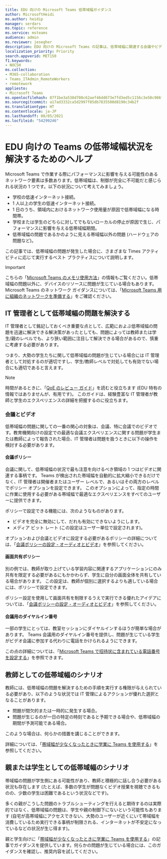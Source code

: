 ```yaml
---
title: EDU 向けの Microsoft Teams 低帯域幅ガイダンス
author: MicrosoftHeidi
ms.author: heidip
manager: serdars
ms.topic: reference
ms.service: msteams
audience: admin
ms.reviewer: jesegher
description: EDU 向けの Microsoft Teams の記事は、低帯域幅に関連する会議やビデオの問題を解決するのに役立ちます。 親、教師、IT 管理者のいずれであっても、Teams のエクスペリエンスを向上できるオプションがあります。
localization_priority: Priority
search.appverid: MET150
f1.keywords:
- NOCSH
ms.collection:
- M365-collaboration
- Teams_ITAdmin_RemoteWorkers
- remotework
appliesto:
- Microsoft Teams
ms.openlocfilehash: 87f1be3a538d708c62aef46dd673e7fd3ed5c1156c3e50c986fc9ec0753cad39
ms.sourcegitcommit: a17ad3332ca5d2997f85db7835500d8190c34b2f
ms.translationtype: HT
ms.contentlocale: ja-JP
ms.lasthandoff: 08/05/2021
ms.locfileid: "54299246"
---
```

# <a name="help-for-low-bandwidth-situations-for-teams-for-edu"></a>EDU 向けの Teams の低帯域幅状況を解決するためのヘルプ

Microsoft Teams で作業する際にパフォーマンスに影響を与える可能性のあるネットワーク要素は多数あります。低帯域幅は、制御が完全に不可能だと感じられる状況の 1 つです。以下の状況について考えてみましょう。

- 学校の低速インターネット接続。
- 1 人以上の学生の低速インターネット接続。
- 1 日のうち、領域内におけるネットワーク使用量が原因で低帯域幅になる時間帯。
- 学校または学生のどちらに対してでもないローカルの停止が原因で生じ、パフォーマンスに影響を与える低帯域幅期間。
- 低帯域幅の問題であるかのように見える帯域幅以外の問題 (ハードウェアの問題など)。

この記事では、低帯域幅の問題が発生した場合に、さまざまな Times アクティビティに応じて実行するベスト プラクティスについて説明します。

> [!IMPORTANT]
> こちらの「[Microsoft Teams のメモリ使用方法](teams-memory-usage-perf.md)」の情報もご覧ください。低帯域幅の問題以外に、デバイスのリソースに問題が生じている場合もあります。 Microsoft Teams のネットワーク ガイダンスについては、「[Microsoft Teams 用に組織のネットワークを準備する](prepare-network.md)」をご確認ください。

## <a name="resolving-low-bandwidth-issues-for-admins"></a>IT 管理者として低帯域幅の問題を解決する

IT 管理者として銘記しておくべき重要な点として、広範におよぶ低帯域幅の問題を迅速に解決できる解決策があったとしても、問題によっては教師または学生/親のレベルでも、より狭い範囲に注目して解決できる場合があるので、慎重に考慮する必要があります。

つまり、大勢の学生たちに関して低帯域幅の問題が生じている場合には IT 管理者として対処するのが適切ですし、学生/教師レベルで対処しても有効でない場合にも適切であると言えます。

> [!NOTE]
> 時間があるときに、「[QoE のレビュー ガイド](quality-of-experience-review-guide.md)」を読むと役立ちます (EDU 特有の情報ではありませんが、有用です)。 このガイドは、経験豊富な IT 管理者が教師と学生のエクスペリエンスの詳細を把握するのに役立ちます。

### <a name="meetings-and-video"></a>会議とビデオ

低帯域幅の問題に関しての一番の関心の対象は、会議、特に会議でのビデオです。教育機関向けの設定での最適な会議エクスペリエンスに関する問題が学生または教師によって報告された場合、IT 管理者は問題を扱うときに以下の操作を検討する必要があります。

#### <a name="meeting-policies"></a>会議ポリシー

会議に関して、低帯域幅の状況で最も注意を向けるべき領域の 1 つはビデオに関連する事柄です。 Teams が検出された帯域幅を自動的に拡大縮小できるだけでなく、IT 管理者は開催者またはユーザー レベルで、あるいはその両方のレベルでポリシー オプションを設定できます。 このオプションによって、指定の時間に作業に使用する必要がある帯域幅で最適なエクスペリエンスをすべてのユーザーに提供できます。

ポリシーで設定できる機能には、次のようなものがあります。

- ビデオを完全に無効にして、だれも有効にできないようにします。
- メディア ビット レート (この設定はユーザー単位で設定されます)。

オプションおよび会議とビデオに設定する必要があるポリシーの詳細については、「[会議ポリシーの設定 - オーディオとビデオ](meeting-policies-audio-and-video.md)」を参照してください。

#### <a name="screen-sharing-policies"></a>画面共有ポリシー

別の例では、教師が取り上げている学習内容に関連するアプリケーションにのみ共有を限定する必要があるにもかかわらず、学生に自分の画面全体を共有している場合があります。 この設定は、教師が個別に選択するよりも適している場合には、ポリシーで設定できます。

ポリシー設定を使用して画面共有を制限するうえで実行できる優れたアイデアについては、「[会議ポリシーの設定 - オーディオとビデオ](meeting-policies-audio-and-video.md)」を参照してください。

#### <a name="dial-in-number-for-meetings"></a>会議用のダイヤルイン番号

一部の学生にとっては、教室セッションにダイヤルインするほうが簡単な場合があります。 Teams 会議用のダイヤルイン番号を提供し、問題が生じている学生がビデオ会議に参加する代わりに電話をかけられるようにできます。

この点の詳細については、「[Microsoft Teams で招待状に含まれている電話番号を設定する](set-the-phone-numbers-included-on-invites-in-teams.md)」を参照できます。

## <a name="low-bandwidth-scenarios-as-an-educator"></a>教師としての低帯域幅のシナリオ

教師には、低帯域幅の問題を解決するための手順を実行する権限が与えられている必要があり、以下のような状況では IT 管理によるアクションが優れた選択となることがあります。

- 問題が間欠的または一時的に発生する場合。
- 問題が生じるのが一日の特定の時刻であると予期できる場合や、低帯域幅の期間が予測可能である場合。

このような場合は、何らかの措置を講じることができます。

詳細については、「[帯域幅が少なくなったときに学業に Teams を使用する](https://support.office.com/article/use-teams-for-schoolwork-when-bandwidth-is-low-5c5675f7-1b55-471a-9daa-ec1e6df38262)」を参照してください。

## <a name="low-bandwidth-scenarios-as-a-parent-or-student"></a>親または学生としての低帯域幅のシナリオ

帯域幅の問題が学生側にある可能性があり、教師と積極的に話し合う必要がある状況も存在します (たとえば、多数の学生が問題なくビデオ授業を視聴できるものの、少数の学生は困難であるという状況などです)。

多くの親がこうした問題のトラブルシューティングを行えると期待するのは実際的ではなく、低帯域幅の問題は、学生や親の制御下にないという可能性もあります (自宅が高帯域幅にアクセスできない、大勢のユーザーが近くにいて帯域幅を消費しているため実行できる事柄が制限される、インターネットが不安定になっているなどの状況が生じ得ます)。

親と学生向けに「[帯域幅が少なくなったときに学業に Teams を使用する](https://support.office.com/article/use-teams-for-schoolwork-when-bandwidth-is-low-5c5675f7-1b55-471a-9daa-ec1e6df38262)」の記事でガイダンスを提供しています。何らかの問題が生じている場合には、このガイダンスを確認し、推奨内容を試してください。